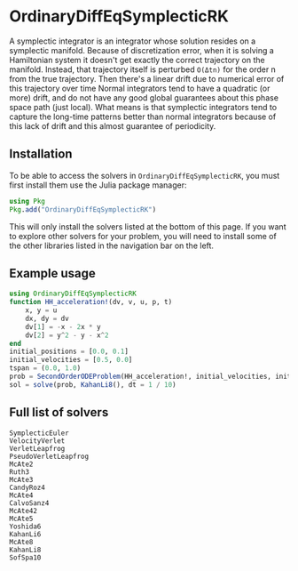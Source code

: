 # OrdinaryDiffEqSymplecticRK

A symplectic integrator is an integrator whose solution resides on a symplectic manifold.
Because of discretization error, when it is solving a Hamiltonian system it doesn't get exactly the correct trajectory on the manifold.
Instead, that trajectory itself is perturbed `O(Δtn)` for the order n from the true trajectory.
Then there's a linear drift due to numerical error of this trajectory over time
Normal integrators tend to have a quadratic (or more) drift, and do not have any good global guarantees about this phase space path (just local).
What means is that symplectic integrators tend to capture the long-time patterns better than normal integrators because of this lack of drift and this almost guarantee of periodicity.

## Installation

To be able to access the solvers in `OrdinaryDiffEqSymplecticRK`, you must first install them use the Julia package manager:

```julia
using Pkg
Pkg.add("OrdinaryDiffEqSymplecticRK")
```

This will only install the solvers listed at the bottom of this page.
If you want to explore other solvers for your problem,
you will need to install some of the other libraries listed in the navigation bar on the left.

## Example usage

```julia
using OrdinaryDiffEqSymplecticRK
function HH_acceleration!(dv, v, u, p, t)
    x, y = u
    dx, dy = dv
    dv[1] = -x - 2x * y
    dv[2] = y^2 - y - x^2
end
initial_positions = [0.0, 0.1]
initial_velocities = [0.5, 0.0]
tspan = (0.0, 1.0)
prob = SecondOrderODEProblem(HH_acceleration!, initial_velocities, initial_positions, tspan)
sol = solve(prob, KahanLi8(), dt = 1 / 10)
```

## Full list of solvers

```@docs
SymplecticEuler
VelocityVerlet
VerletLeapfrog
PseudoVerletLeapfrog
McAte2
Ruth3
McAte3
CandyRoz4
McAte4
CalvoSanz4
McAte42
McAte5
Yoshida6
KahanLi6
McAte8
KahanLi8
SofSpa10
```
